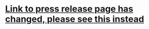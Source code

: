 # [Link to press release page has changed, please see this instead](https://github.com/AndBible/and-bible/wiki/Press-release:-Bible-Study-App-version-4.0-has-been-released)